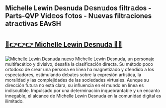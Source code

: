 ## Michelle Lewin Desnuda D𝚎sn𝚞dos filtr𝚊dos - Parts-QVP Vid𝚎os f𝚘tos - N𝚞evas filtr𝚊ciones atr𝚊ctivas EAvSH

# <h2><a href="http://mb5q5yp.tromn.icu/?c=Michelle+Lewin+Desnuda">🔗👉👉👉 Michelle Lewin Desnuda 🔗🔗</a></h2>

[![Michelle Lewin Desnuda nuevo](https://i.imgur.com/pEAQMta.gif)](http://mb5q5yp.tromn.icu/?c=Michelle+Lewin+Desnuda)
Michelle Lewin Desnuda, un personaje multifacético y divisivo, desafía la clasificación directa. Su método poco ortodoxo de crear una persona en línea ha magnetizado y ofendido a los espectadores, estimulando debates sobre la expresión artística, la moralidad y las complejidades de las sociedades virtuales. Aunque su dirección futura no está clara, su influencia en el mundo en línea es indiscutible. Impulsado por una determinación inquebrantable y un encanto innegable, el alcance de Michelle Lewin Desnuda en la comunidad digital es ilimitado.
